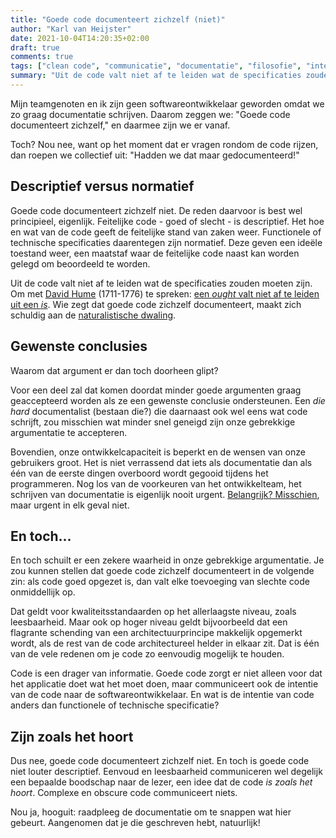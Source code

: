 ```yaml
---
title: "Goede code documenteert zichzelf (niet)"
author: "Karl van Heijster"
date: 2021-10-04T14:20:35+02:00
draft: true
comments: true
tags: ["clean code", "communicatie", "documentatie", "filosofie", "intentie van code"]
summary: "Uit de code valt niet af te leiden wat de specificaties zouden moeten zijn. Om met David Hume (1711-1776) te spreken: een *ought* valt niet af te leiden uit een *is*. Wie zegt dat goede code zichzelf documenteert, maakt zich schuldig aan de naturalistische dwaling. En toch zit er een kern van waarheid in het idee dat goede code zichzelf documenteert."
---
```


Mijn teamgenoten en ik zijn geen softwareontwikkelaar geworden omdat we zo graag documentatie schrijven. Daarom zeggen we: "Goede code documenteert zichzelf," en daarmee zijn we er vanaf.


Toch? Nou nee, want op het moment dat er vragen rondom de code rijzen, dan roepen we collectief uit: "Hadden we dat maar gedocumenteerd!"


## Descriptief versus normatief


Goede code documenteert zichzelf niet. De reden daarvoor is best wel principieel, eigenlijk. Feitelijke code - goed of slecht - is descriptief. Het hoe en wat van de code geeft de feitelijke stand van zaken weer. Functionele of technische specificaties daarentegen zijn normatief. Deze geven een ideële toestand weer, een maatstaf waar de feitelijke code naast kan worden gelegd om beoordeeld te worden.


Uit de code valt niet af te leiden wat de specificaties zouden moeten zijn. Om met [David Hume](https://plato.stanford.edu/entries/hume/) (1711-1776) te spreken: [een *ought* valt niet af te leiden uit een *is*](https://plato.stanford.edu/entries/hume-moral/#io). Wie zegt dat goede code zichzelf documenteert, maakt zich schuldig aan de [naturalistische dwaling](https://nl.wikipedia.org/wiki/Naturalistische_dwaling). 


## Gewenste conclusies


Waarom dat argument er dan toch doorheen glipt? 


Voor een deel zal dat komen doordat minder goede argumenten graag geaccepteerd worden als ze een gewenste conclusie ondersteunen. Een *die hard* documentalist (bestaan die?) die daarnaast ook wel eens wat code schrijft, zou misschien wat minder snel geneigd zijn onze gebrekkige argumentatie te accepteren.


Bovendien, onze ontwikkelcapaciteit is beperkt en de wensen van onze gebruikers groot. Het is niet verrassend dat iets als documentatie dan als één van de eerste dingen overboord wordt gegooid tijdens het programmeren. Nog los van de voorkeuren van het ontwikkelteam, het schrijven van documentatie is eigenlijk nooit urgent. [Belangrijk? Misschien](https://nl.wikipedia.org/wiki/Eisenhower-methode), maar urgent in elk geval niet.


## En toch...


En toch schuilt er een zekere waarheid in onze gebrekkige argumentatie. Je zou kunnen stellen dat goede code zichzelf documenteert in de volgende zin: als code goed opgezet is, dan valt elke toevoeging van slechte code onmiddellijk op.


Dat geldt voor kwaliteitsstandaarden op het allerlaagste niveau, zoals leesbaarheid. Maar ook op hoger niveau geldt bijvoorbeeld dat een flagrante schending van een architectuurprincipe makkelijk opgemerkt wordt, als de rest van de code architectureel helder in elkaar zit. Dat is één van de vele redenen om je code zo eenvoudig mogelijk te houden.


Code is een drager van informatie. Goede code zorgt er niet alleen voor dat het applicatie doet wat het moet doen, maar communiceert ook de intentie van de code naar de softwareontwikkelaar. En wat is de intentie van code anders dan functionele of technische specificatie?


## Zijn zoals het hoort


Dus nee, goede code documenteert zichzelf niet. En toch is goede code niet louter descriptief. Eenvoud en leesbaarheid communiceren wel degelijk een bepaalde boodschap naar de lezer, een idee dat de code *is zoals het hoort*. Complexe en obscure code communiceert niets. 


Nou ja, hooguit: raadpleeg de documentatie om te snappen wat hier gebeurt. Aangenomen dat je die geschreven hebt, natuurlijk!
